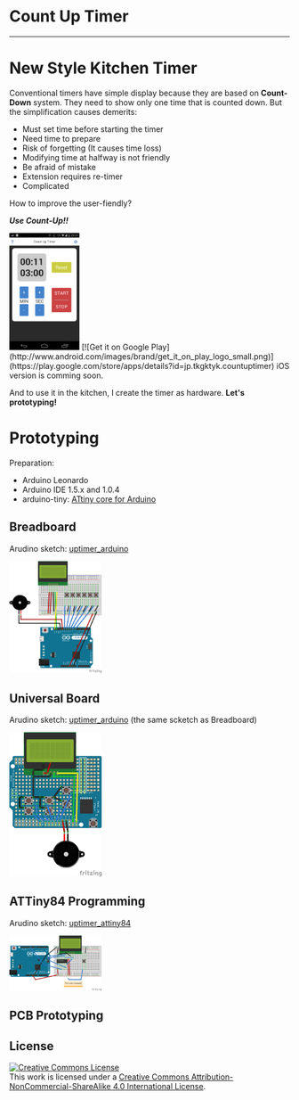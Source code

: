 # Count Up Timer
* * *
# New Style Kitchen Timer
Conventional timers have simple display because they are based on **Count-Down** system.
They need to show only one time that is counted down.
But the simplification causes demerits:
* Must set time before starting the timer
 * Need time to prepare
 * Risk of forgetting (It causes time loss)
* Modifying time at halfway is not friendly
 * Be afraid of mistake
* Extension requires re-timer
 * Complicated

How to improve the user-fiendly?

***Use Count-Up!!***

<img src="img/count_up_timer.png" alt="Count Up Timer App" width="25%" height="25%" class="left">
[![Get it on Google Play](http://www.android.com/images/brand/get_it_on_play_logo_small.png)](https://play.google.com/store/apps/details?id=jp.tkgktyk.countuptimer)
iOS version is comming soon.

And to use it in the kitchen, I create the timer as hardware.
**Let's prototyping!**

# Prototyping
Preparation:
 * Arduino Leonardo
 * Arduino IDE 1.5.x and 1.0.4
 * arduino-tiny: [ATtiny core for Arduino](https://code.google.com/p/arduino-tiny/ "ATtiny core for Arduino")

## Breadboard
Arudino sketch: [uptimer_arduino](Arduino/sketch/uptimer_arduino "Arduino Sketch for Breadboard")

<img src="img/breadboard.png" alt="Breadboard" width="33%" height="33%">

## Universal Board
Arudino sketch: [uptimer_arduino](Arduino/sketch/uptimer_arduino "Arduino Sketch for Universal Board")
(the same scketch as Breadboard)

<img src="img/universal.png" alt="Universal Board" width="33%" height="33%">

## ATTiny84 Programming
Arudino sketch: [uptimer_attiny84](Arduino/sketch/uptimer_attiny84 "Arduino Sketch for ATTiny84")

<img src="img/attiny84.png" alt="ATTiny84 Programming" width="33%" height="33%">

## PCB Prototyping

## License
<a rel="license" href="http://creativecommons.org/licenses/by-nc-sa/4.0/"><img alt="Creative Commons License" style="border-width:0" src="https://i.creativecommons.org/l/by-nc-sa/4.0/88x31.png" /></a><br />This work is licensed under a <a rel="license" href="http://creativecommons.org/licenses/by-nc-sa/4.0/">Creative Commons Attribution-NonCommercial-ShareAlike 4.0 International License</a>.
